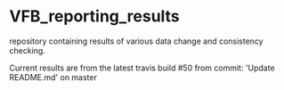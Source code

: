 # VFB_reporting_results
repository containing results of various data change and consistency checking.

 Current results are from the latest travis build #50 from commit: 'Update README.md' on master
